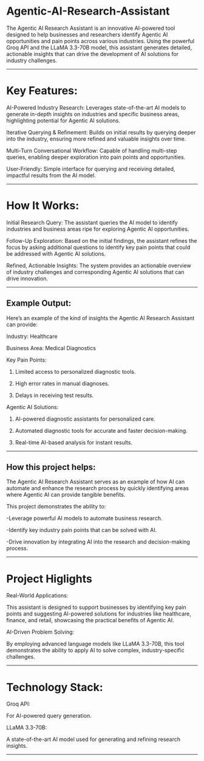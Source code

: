 # Agentic-AI-Research-Assistant

The Agentic AI Research Assistant is an innovative AI-powered tool designed to help businesses and researchers identify Agentic AI opportunities and pain points across various industries. Using the powerful Groq API and the LLaMA 3.3-70B model, this assistant generates detailed, actionable insights that can drive the development of AI solutions for industry challenges.

---
# Key Features:

AI-Powered Industry Research: Leverages state-of-the-art AI models to generate in-depth insights on industries and specific business areas, highlighting potential for Agentic AI solutions.

Iterative Querying & Refinement: Builds on initial results by querying deeper into the industry, ensuring more refined and valuable insights over time.

Multi-Turn Conversational Workflow: Capable of handling multi-step queries, enabling deeper exploration into pain points and opportunities.

User-Friendly: Simple interface for querying and receiving detailed, impactful results from the AI model.

---

# How It Works:

Initial Research Query: The assistant queries the AI model to identify industries and business areas ripe for exploring Agentic AI opportunities.

Follow-Up Exploration: Based on the initial findings, the assistant refines the focus by asking additional questions to identify key pain points that could be addressed with Agentic AI solutions.

Refined, Actionable Insights: The system provides an actionable overview of industry challenges and corresponding Agentic AI solutions that can drive innovation.

---
## Example Output:

Here’s an example of the kind of insights the Agentic AI Research Assistant can provide:

Industry: Healthcare

Business Area: Medical Diagnostics

Key Pain Points:

1. Limited access to personalized diagnostic tools.
   
3. High error rates in manual diagnoses.
   
5. Delays in receiving test results.

Agentic AI Solutions:

1. AI-powered diagnostic assistants for personalized care.
   
3. Automated diagnostic tools for accurate and faster decision-making.
   
5. Real-time AI-based analysis for instant results.
---

## How this project helps:

The Agentic AI Research Assistant serves as an example of how AI can automate and enhance the research process by quickly identifying areas where Agentic AI can provide tangible benefits. 

This project demonstrates the ability to:

  -Leverage powerful AI models to automate business research.

  -Identify key industry pain points that can be solved with AI.

  -Drive innovation by integrating AI into the research and decision-making process.
  
---
# Project Higlights  

Real-World Applications: 

This assistant is designed to support businesses by identifying key pain points and suggesting AI-powered solutions for industries like healthcare, finance, and retail, showcasing the practical benefits of Agentic AI.

AI-Driven Problem Solving: 

By employing advanced language models like LLaMA 3.3-70B, this tool demonstrates the ability to apply AI to solve complex, industry-specific challenges.  

---

# Technology Stack:

Groq API: 

For AI-powered query generation.

LLaMA 3.3-70B: 

A state-of-the-art AI model used for generating and refining research insights.

---
